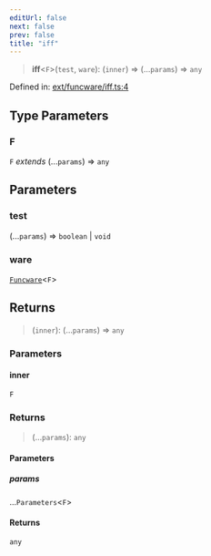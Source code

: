 ```yaml
---
editUrl: false
next: false
prev: false
title: "iff"
---
```


> **iff**\<`F`\>(`test`, `ware`): (`inner`) => (...`params`) => `any`

Defined in: [ext/funcware/iff.ts:4](https://github.com/WinstonFassett/matchina/blob/2d22b2187dda803854f54b63fe09d04bd833387d/src/ext/funcware/iff.ts#L4)

## Type Parameters

### F

`F` *extends* (...`params`) => `any`

## Parameters

### test

(...`params`) => `boolean` \| `void`

### ware

[`Funcware`](/docs/src/content/docs/reference/type-aliases/funcware/)\<`F`\>

## Returns

> (`inner`): (...`params`) => `any`

### Parameters

#### inner

`F`

### Returns

> (...`params`): `any`

#### Parameters

##### params

...`Parameters`\<`F`\>

#### Returns

`any`
